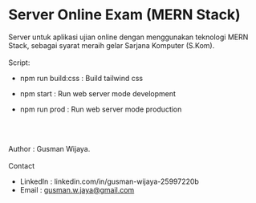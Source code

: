# Server Online Exam (MERN Stack)

Server untuk aplikasi ujian online dengan menggunakan teknologi MERN Stack, sebagai syarat meraih gelar Sarjana Komputer (S.Kom).
<br />
<br />
Script:
<br />

- npm run build:css : Build tailwind css
- npm start : Run web server mode development
- npm run prod : Run web server mode production

  <br />
  <br />

Author : Gusman Wijaya. <br /> <br />
Contact <br />

- LinkedIn : linkedin.com/in/gusman-wijaya-25997220b
- Email : gusman.w.jaya@gmail.com
